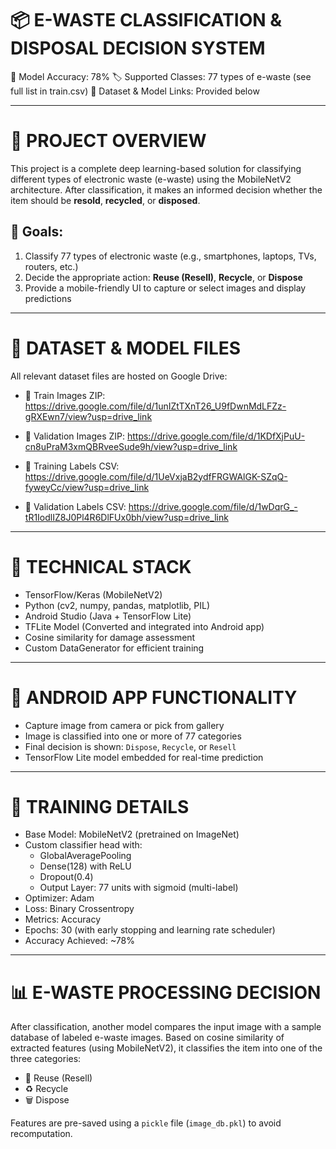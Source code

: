 📦 E-WASTE CLASSIFICATION & DISPOSAL DECISION SYSTEM
===================================================

🧠 Model Accuracy: 78%
🏷️ Supported Classes: 77 types of e-waste (see full list in train.csv)
🔗 Dataset & Model Links: Provided below

---

📝 PROJECT OVERVIEW
====================
This project is a complete deep learning-based solution for classifying different types of electronic waste (e-waste) using the MobileNetV2 architecture. After classification, it makes an informed decision whether the item should be **resold**, **recycled**, or **disposed**.

🎯 Goals:
---------
1. Classify 77 types of electronic waste (e.g., smartphones, laptops, TVs, routers, etc.)
2. Decide the appropriate action: **Reuse (Resell)**, **Recycle**, or **Dispose**
3. Provide a mobile-friendly UI to capture or select images and display predictions

---

📁 DATASET & MODEL FILES
=========================
All relevant dataset files are hosted on Google Drive:

- 📂 Train Images ZIP:
  https://drive.google.com/file/d/1unIZtTXnT26_U9fDwnMdLFZz-gRXEwn7/view?usp=drive_link

- 📂 Validation Images ZIP:
  https://drive.google.com/file/d/1KDfXjPuU-cn8uPraM3xmQBRveeSude9h/view?usp=drive_link

- 📄 Training Labels CSV:
  https://drive.google.com/file/d/1UeVxjaB2ydfFRGWAlGK-SZqQ-fyweyCc/view?usp=drive_link

- 📄 Validation Labels CSV:
  https://drive.google.com/file/d/1wDqrG_-tR1IodlIZ8J0Pl4R6DlFUx0bh/view?usp=drive_link

---

🔧 TECHNICAL STACK
===================
- TensorFlow/Keras (MobileNetV2)
- Python (cv2, numpy, pandas, matplotlib, PIL)
- Android Studio (Java + TensorFlow Lite)
- TFLite Model (Converted and integrated into Android app)
- Cosine similarity for damage assessment
- Custom DataGenerator for efficient training

---

📸 ANDROID APP FUNCTIONALITY
==============================
- Capture image from camera or pick from gallery
- Image is classified into one or more of 77 categories
- Final decision is shown: `Dispose`, `Recycle`, or `Resell`
- TensorFlow Lite model embedded for real-time prediction

---

🚀 TRAINING DETAILS
====================
- Base Model: MobileNetV2 (pretrained on ImageNet)
- Custom classifier head with:
    - GlobalAveragePooling
    - Dense(128) with ReLU
    - Dropout(0.4)
    - Output Layer: 77 units with sigmoid (multi-label)
- Optimizer: Adam
- Loss: Binary Crossentropy
- Metrics: Accuracy
- Epochs: 30 (with early stopping and learning rate scheduler)
- Accuracy Achieved: ~78%

---

📊 E-WASTE PROCESSING DECISION
===============================
After classification, another model compares the input image with a sample database of labeled e-waste images. Based on cosine similarity of extracted features (using MobileNetV2), it classifies the item into one of the three categories:

- 🔁 Reuse (Resell)
- ♻️ Recycle
- 🗑️ Dispose

Features are pre-saved using a `pickle` file (`image_db.pkl`) to avoid recomputation.

